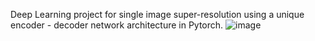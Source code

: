 Deep Learning project for single image super-resolution using a unique encoder - decoder network architecture in Pytorch.
![image](https://github.com/user-attachments/assets/09115305-e9c3-48a6-a181-65cc78f9b32e)
